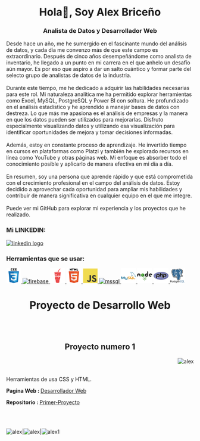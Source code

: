 <h1 align="center">Hola👋, Soy Alex Briceño</h1>
<h3 align="center">Analista de Datos y Desarrollador Web</h3>
<p align="left">Desde hace un año, me he sumergido en el fascinante mundo del análisis de datos, y cada día me convenzo más de que este campo es extraordinario. Después de cinco años desempeñándome como analista de inventario, he llegado a un punto en mi carrera en el que anhelo un desafío aún mayor. Es por eso que aspiro a dar un salto cuántico y formar parte del selecto grupo de analistas de datos de la industria.<br><br>Durante este tiempo, me he dedicado a adquirir las habilidades necesarias para este rol. Mi naturaleza analítica me ha permitido explorar herramientas como Excel, MySQL, PostgreSQL y Power BI con soltura. He profundizado en el análisis estadístico y he aprendido a manejar bases de datos con destreza. Lo que más me apasiona es el análisis de empresas y la manera en que los datos pueden ser utilizados para mejorarlas. Disfruto especialmente visualizando datos y utilizando esa visualización para identificar oportunidades de mejora y tomar decisiones informadas.<br><br>Además, estoy en constante proceso de aprendizaje. He invertido tiempo en cursos en plataformas como Platzi y también he explorado recursos en línea como YouTube y otras páginas web. Mi enfoque es absorber todo el conocimiento posible y aplicarlo de manera efectiva en mi día a día.<br><br>En resumen, soy una persona que aprende rápido y que está comprometida con el crecimiento profesional en el campo del análisis de datos. Estoy decidido a aprovechar cada oportunidad para ampliar mis habilidades y contribuir de manera significativa en cualquier equipo en el que me integre.<br><br>Puede ver mi GitHub para explorar mi experiencia y los proyectos que he realizado.</p>

<h3 align="left">Mi LINKEDIN:</h3>
<div align="left">
  <a href="https://www.linkedin.com/in/alexbriceño" target="_blank">
    <img src="https://raw.githubusercontent.com/maurodesouza/profile-readme-generator/master/src/assets/icons/social/linkedin/default.svg" width="52" height="40" alt="linkedin logo"  />
  </a>
</div>

<h3 align="left">Herramientas que se usar:</h3>
<p align="left"> <a href="https://www.w3schools.com/css/" target="_blank" rel="noreferrer"> <img src="https://raw.githubusercontent.com/devicons/devicon/master/icons/css3/css3-original-wordmark.svg" alt="css3" width="40" height="40"/> </a> <a href="https://firebase.google.com/" target="_blank" rel="noreferrer"> <img src="https://www.vectorlogo.zone/logos/firebase/firebase-icon.svg" alt="firebase" width="40" height="40"/> </a> <a href="https://gulpjs.com" target="_blank" rel="noreferrer"> <img src="https://raw.githubusercontent.com/devicons/devicon/master/icons/gulp/gulp-plain.svg" alt="gulp" width="40" height="40"/> </a> <a href="https://www.w3.org/html/" target="_blank" rel="noreferrer"> <img src="https://raw.githubusercontent.com/devicons/devicon/master/icons/html5/html5-original-wordmark.svg" alt="html5" width="40" height="40"/> </a> <a href="https://developer.mozilla.org/en-US/docs/Web/JavaScript" target="_blank" rel="noreferrer"> <img src="https://raw.githubusercontent.com/devicons/devicon/master/icons/javascript/javascript-original.svg" alt="javascript" width="40" height="40"/> </a> <a href="https://www.microsoft.com/en-us/sql-server" target="_blank" rel="noreferrer"> <img src="https://www.svgrepo.com/show/303229/microsoft-sql-server-logo.svg" alt="mssql" width="40" height="40"/> </a> <a href="https://www.mysql.com/" target="_blank" rel="noreferrer"> <img src="https://raw.githubusercontent.com/devicons/devicon/master/icons/mysql/mysql-original-wordmark.svg" alt="mysql" width="40" height="40"/> </a> <a href="https://nodejs.org" target="_blank" rel="noreferrer"> <img src="https://raw.githubusercontent.com/devicons/devicon/master/icons/nodejs/nodejs-original-wordmark.svg" alt="nodejs" width="40" height="40"/> </a> <a href="https://www.php.net" target="_blank" rel="noreferrer"> <img src="https://raw.githubusercontent.com/devicons/devicon/master/icons/php/php-original.svg" alt="php" width="40" height="40"/> </a> <a href="https://www.postgresql.org" target="_blank" rel="noreferrer"> <img src="https://raw.githubusercontent.com/devicons/devicon/master/icons/postgresql/postgresql-original-wordmark.svg" alt="postgresql" width="40" height="40"/> </a> </p>

<h1 align="center">Proyecto de Desarrollo Web</h1>
<br>
<br>
<h2 align="center">Proyecto numero 1</h2> <img src="https://github.com/Alex030396/Primer-proyecto-web/raw/main/Captura%20de%20pantalla%202024-03-17%20154938.png" alt="alex" align="right">
<br>
<br>
<p>Herramientas de usa CSS y HTML.</p>
<p><strong>Pagina Web : </strong><a href="https://alex030396.github.io/Primer-proyecto-web.github.io/">Desarrollador Web</a> </p>
<p><strong>Repositorio : </strong><a href="https://github.com/Alex030396/Primer-proyecto-web.github.io">Primer-Proyecto</a></p>

<br>
<br>

<img src="https://github.com/Alex030396/Primer-proyecto-web/raw/main/Captura%20de%20pantalla%202024-03-17%20134144.png" alt="alex" width="330" height="150">|<img  src="https://github.com/Alex030396/Primer-proyecto-web/raw/main/Captura%20de%20pantalla%202024-03-17%20153604.png" alt="alex" width="330" height="150">|<img  src="https://github.com/Alex030396/Primer-proyecto-web/raw/main/Captura%20de%20pantalla%202024-03-17%20153616.png" alt="alex1" width="330" height="150"> 
